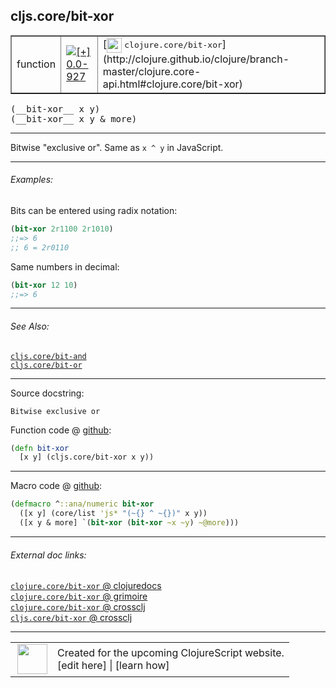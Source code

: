 ## cljs.core/bit-xor



 <table border="1">
<tr>
<td>function</td>
<td><a href="https://github.com/cljsinfo/cljs-api-docs/tree/0.0-927"><img valign="middle" alt="[+] 0.0-927" title="Added in 0.0-927" src="https://img.shields.io/badge/+-0.0--927-lightgrey.svg"></a> </td>
<td>
[<img height="24px" valign="middle" src="http://i.imgur.com/1GjPKvB.png"> <samp>clojure.core/bit-xor</samp>](http://clojure.github.io/clojure/branch-master/clojure.core-api.html#clojure.core/bit-xor)
</td>
</tr>
</table>


 <samp>
(__bit-xor__ x y)<br>
</samp>
 <samp>
(__bit-xor__ x y & more)<br>
</samp>

---

Bitwise "exclusive or". Same as `x ^ y` in JavaScript.

---

###### Examples:

Bits can be entered using radix notation:

```clj
(bit-xor 2r1100 2r1010)
;;=> 6
;; 6 = 2r0110
```

Same numbers in decimal:

```clj
(bit-xor 12 10)
;;=> 6
```

---

###### See Also:

[`cljs.core/bit-and`](cljs.core_bit-and.md)<br>
[`cljs.core/bit-or`](cljs.core_bit-or.md)<br>

---


Source docstring:

```
Bitwise exclusive or
```


Function code @ [github](https://github.com/clojure/clojurescript/blob/r2411/src/cljs/cljs/core.cljs#L2026-L2028):

```clj
(defn bit-xor
  [x y] (cljs.core/bit-xor x y))
```

<!--
Repo - tag - source tree - lines:

 <pre>
clojurescript @ r2411
└── src
    └── cljs
        └── cljs
            └── <ins>[core.cljs:2026-2028](https://github.com/clojure/clojurescript/blob/r2411/src/cljs/cljs/core.cljs#L2026-L2028)</ins>
</pre>

-->

---

Macro code @ [github](https://github.com/clojure/clojurescript/blob/r2411/src/clj/cljs/core.clj#L505-L507):

```clj
(defmacro ^::ana/numeric bit-xor
  ([x y] (core/list 'js* "(~{} ^ ~{})" x y))
  ([x y & more] `(bit-xor (bit-xor ~x ~y) ~@more)))
```

<!--
Repo - tag - source tree - lines:

 <pre>
clojurescript @ r2411
└── src
    └── clj
        └── cljs
            └── <ins>[core.clj:505-507](https://github.com/clojure/clojurescript/blob/r2411/src/clj/cljs/core.clj#L505-L507)</ins>
</pre>
-->

---


###### External doc links:

[`clojure.core/bit-xor` @ clojuredocs](http://clojuredocs.org/clojure.core/bit-xor)<br>
[`clojure.core/bit-xor` @ grimoire](http://conj.io/store/v1/org.clojure/clojure/1.7.0-beta3/clj/clojure.core/bit-xor/)<br>
[`clojure.core/bit-xor` @ crossclj](http://crossclj.info/fun/clojure.core/bit-xor.html)<br>
[`cljs.core/bit-xor` @ crossclj](http://crossclj.info/fun/cljs.core.cljs/bit-xor.html)<br>

---

 <table>
<tr><td>
<img valign="middle" align="right" width="48px" src="http://i.imgur.com/Hi20huC.png">
</td><td>
Created for the upcoming ClojureScript website.<br>
[edit here] | [learn how]
</td></tr></table>

[edit here]:https://github.com/cljsinfo/cljs-api-docs/blob/master/cljsdoc/cljs.core_bit-xor.cljsdoc
[learn how]:https://github.com/cljsinfo/cljs-api-docs/wiki/cljsdoc-files

<!--

This information was too distracting to show to readers, but I'll leave it
commented here since it is helpful to:

- pretty-print the data used to generate this document
- and show how to retrieve that data



The API data for this symbol:

```clj
{:description "Bitwise \"exclusive or\". Same as `x ^ y` in JavaScript.",
 :ns "cljs.core",
 :name "bit-xor",
 :signature ["[x y]" "[x y & more]"],
 :history [["+" "0.0-927"]],
 :type "function",
 :related ["cljs.core/bit-and" "cljs.core/bit-or"],
 :full-name-encode "cljs.core_bit-xor",
 :source {:code "(defn bit-xor\n  [x y] (cljs.core/bit-xor x y))",
          :title "Function code",
          :repo "clojurescript",
          :tag "r2411",
          :filename "src/cljs/cljs/core.cljs",
          :lines [2026 2028]},
 :extra-sources [{:code "(defmacro ^::ana/numeric bit-xor\n  ([x y] (core/list 'js* \"(~{} ^ ~{})\" x y))\n  ([x y & more] `(bit-xor (bit-xor ~x ~y) ~@more)))",
                  :title "Macro code",
                  :repo "clojurescript",
                  :tag "r2411",
                  :filename "src/clj/cljs/core.clj",
                  :lines [505 507]}],
 :examples [{:id "3ccd99",
             :content "Bits can be entered using radix notation:\n\n```clj\n(bit-xor 2r1100 2r1010)\n;;=> 6\n;; 6 = 2r0110\n```\n\nSame numbers in decimal:\n\n```clj\n(bit-xor 12 10)\n;;=> 6\n```"}],
 :full-name "cljs.core/bit-xor",
 :clj-symbol "clojure.core/bit-xor",
 :docstring "Bitwise exclusive or"}

```

Retrieve the API data for this symbol:

```clj
;; from Clojure REPL
(require '[clojure.edn :as edn])
(-> (slurp "https://raw.githubusercontent.com/cljsinfo/cljs-api-docs/catalog/cljs-api.edn")
    (edn/read-string)
    (get-in [:symbols "cljs.core/bit-xor"]))
```

-->
